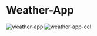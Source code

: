 
# Weather-App


![weather-app](https://user-images.githubusercontent.com/88751880/180582516-aebf1f2d-3a09-4aae-a5d4-36a4a747f860.JPG)
![weather-app-cel](https://user-images.githubusercontent.com/88751880/180582525-16338771-d60a-445d-b283-026a08232087.JPG)
